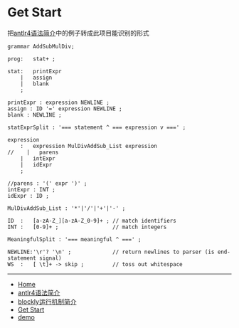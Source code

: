 # Get Start

把[antlr4语法简介](antlr4.md)中的例子转成此项目能识别的形式
``` antlr
grammar AddSubMulDiv;

prog:   stat+ ; 

stat:   printExpr
    |   assign
    |   blank
    ;

printExpr : expression NEWLINE ;
assign : ID '=' expression NEWLINE ;
blank : NEWLINE ;

statExprSplit : '=== statement ^ === expression v ===' ;

expression
    :   expression MulDivAddSub_List expression
//    |   parens
    |   intExpr
    |   idExpr
    ;

//parens : '(' expr ')' ;
intExpr : INT ;
idExpr : ID ;

MulDivAddSub_List : '*'|'/'|'+'|'-' ;

ID  :   [a-zA-Z_][a-zA-Z_0-9]+ ; // match identifiers
INT :   [0-9]+ ;                 // match integers

MeaningfulSplit : '=== meaningful ^ ===' ;

NEWLINE:'\r'? '\n' ;             // return newlines to parser (is end-statement signal)
WS  :   [ \t]+ -> skip ;         // toss out whitespace
```

- - -

- [Home](README.md)  
- [antlr4语法简介](antlr4.md)  
- [blockly运行机制简介](blockly.md)  
- [Get Start](getStart.md)  
- [demo](demo.md)  